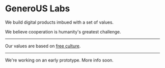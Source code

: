 # GeneroUS Labs

We build digital products imbued with a set of values.

We believe cooperation is humanity's greatest challenge.

---

Our values are based on [free culture](https://en.wikipedia.org/wiki/Free-culture_movement).

---

We're working on an early prototype. More info soon.